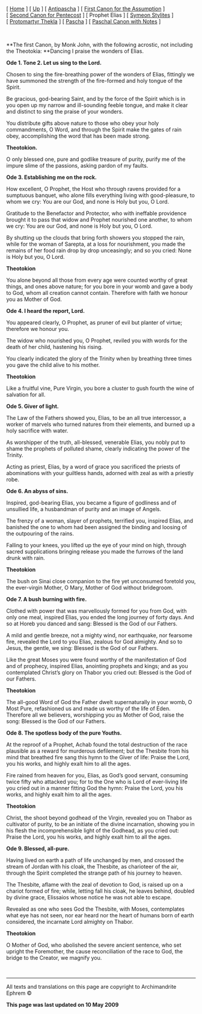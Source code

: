 \[ [Home](index.md) \] \[ [Up](john-dam.md) \] \[ [Antipascha](thomcan.md) \] \[ [First Canon for the Assumption](asccan01.md) \] \[ [Second Canon for Pentecost](pentcan2.md) \] \[ Prophet Elias \] \[ [Symeon Stylites](symeon.md) \] \[ [Protomartyr Thekla](TheklaCan.md) \] \[ [Pascha](PaschaCan.md) \] \[ [Paschal Canon with Notes](paschal_canon_with_notes.md) \]

 

**The first Canon, by Monk John, with the following acrostic, not including the Theotokia:
**Dancing I praise the wonders of Elias.

**Ode 1. Tone 2. Let us sing to the Lord.**

Chosen to sing the fire-breathing power of the wonders of Elias, fittingly we have summoned the strength of the fire-formed and holy tongue of the Spirit.

Be gracious, god-bearing Saint, and by the force of the Spirit which is in you open up my narrow and ill-sounding feeble tongue, and make it clear and distinct to sing the praise of your wonders.

You distribute gifts above nature to those who obey your holy commandments, O Word, and through the Spirit make the gates of rain obey, accomplishing the word that has been made strong.

**Theotokion.**

O only blessed one, pure and godlike treasure of purity, purify me of the impure slime of the passions, asking pardon of my faults.

**Ode 3. Establishing me on the rock.**

How excellent, O Prophet, the Host who through ravens provided for a sumptuous banquet, who alone fills everything living with good-pleasure, to whom we cry: You are our God, and none is Holy but you, O Lord.

Gratitude to the Benefactor and Protector, who with ineffable providence brought it to pass that widow and Prophet nourished one another, to whom we cry: You are our God, and none is Holy but you, O Lord.

By shutting up the clouds that bring forth showers you stopped the rain, while for the woman of Sarepta, at a loss for nourishment, you made the remains of her food rain drop by drop unceasingly; and so you cried: None is Holy but you, O Lord.

**Theotokion**

You alone beyond all those from every age were counted worthy of great things, and ones above nature; for you bore in your womb and gave a body to God, whom all creation cannot contain. Therefore with faith we honour you as Mother of God.

**Ode 4. I heard the report, Lord.**

You appeared clearly, O Prophet, as pruner of evil but planter of virtue; therefore we honour you.

The widow who nourished you, O Prophet, reviled you with words for the death of her child, hastening his rising.

You clearly indicated the glory of the Trinity when by breathing three times you gave the child alive to his mother.

**Theotokion**

Like a fruitful vine, Pure Virgin, you bore a cluster to gush fourth the wine of salvation for all.

**Ode 5. Giver of light.**

The Law of the Fathers showed you, Elias, to be an all true intercessor, a worker of marvels who turned natures from their elements, and burned up a holy sacrifice with water.

As worshipper of the truth, all-blessed, venerable Elias, you nobly put to shame the prophets of polluted shame, clearly indicating the power of the Trinity.

Acting as priest, Elias, by a word of grace you sacrificed the priests of abominations with your guiltless hands, adorned with zeal as with a priestly robe.

**Ode 6. An abyss of sins.**

Inspired, god-bearing Elias, you became a figure of godliness and of unsullied life, a husbandman of purity and an image of Angels.

The frenzy of a woman, slayer of prophets, terrified you, inspired Elias, and banished the one to whom had been assigned the binding and loosing of the outpouring of the rains.

Falling to your knees, you lifted up the eye of your mind on high, through sacred supplications bringing release you made the furrows of the land drunk with rain.

**Theotokion**

The bush on Sinai close companion to the fire yet unconsumed foretold you, the ever-virgin Mother, O Mary, Mother of God without bridegroom.

**Ode 7. A bush burning with fire.**

Clothed with power that was marvellously formed for you from God, with only one meal, inspired Elias, you ended the long journey of forty days. And so at Horeb you danced and sang: Blessed is the God of our Fathers.

A mild and gentle breeze, not a mighty wind, nor earthquake, nor fearsome fire, revealed the Lord to you Elias, zealous for God almighty. And so to Jesus, the gentle, we sing: Blessed is the God of our Fathers.

Like the great Moses you were found worthy of the manifestation of God and of prophecy, inspired Elias, anointing prophets and kings; and as you contemplated Christ’s glory on Thabor you cried out: Blessed is the God of our Fathers.

**Theotokion**

The all-good Word of God the Father dwelt supernaturally in your womb, O Most Pure, refashioned us and made us worthy of the life of Eden. Therefore all we believers, worshipping you as Mother of God, raise the song: Blessed is the God of our Fathers.

**Ode 8. The spotless body of the pure Youths.**

At the reproof of a Prophet, Achab found the total destruction of the race plausible as a reward for murderous defilement; but the Thesbite from his mind that breathed fire sang this hymn to the Giver of life: Praise the Lord, you his works, and highly exalt him to all the ages.

Fire rained from heaven for you, Elias, as God’s good servant, consuming twice fifty who attacked you; for to the One who is Lord of ever-living life you cried out in a manner fitting God the hymn: Praise the Lord, you his works, and highly exalt him to all the ages.

**Theotokion**

Christ, the shoot beyond godhead of the Virgin, revealed you on Thabor as cultivator of purity, to be an initiate of the divine incarnation, showing you in his flesh the incomprehensible light of the Godhead, as you cried out: Praise the Lord, you his works, and highly exalt him to all the ages.

**Ode 9. Blessed, all-pure.**

Having lived on earth a path of life unchanged by men, and crossed the stream of Jordan with his cloak, the Thesbite, as charioteer of the air, through the Spirit completed the strange path of his journey to heaven.

The Thesbite, aflame with the zeal of devotion to God, is raised up on a chariot formed of fire; while, letting fall his cloak, he leaves behind, doubled by divine grace, Elissaios whose notice he was not able to escape.

Revealed as one who sees God the Thesbite, with Moses, contemplates what eye has not seen, nor ear heard nor the heart of humans born of earth considered, the incarnate Lord almighty on Thabor.

**Theotokion**

O Mother of God, who abolished the severe ancient sentence, who set upright the Foremother, the cause reconciliation of the race to God, the bridge to the Creator, we magnify you.

 

------------------------------------------------------------------------

All texts and translations on this page are copyright to
Archimandrite Ephrem ©

**This page was last updated on 10 May 2009**
